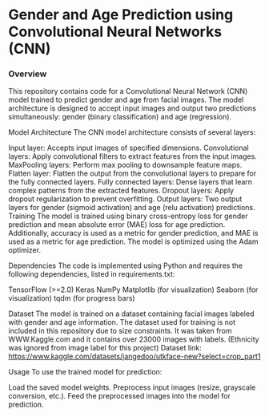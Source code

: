 <h1>Gender and Age Prediction using Convolutional Neural Networks (CNN)</h1>

<h3>Overview</h3>
This repository contains code for a Convolutional Neural Network (CNN) model trained to predict gender and age from facial images. The model architecture is designed to accept input images and output two predictions simultaneously: gender (binary classification) and age (regression).

Model Architecture
The CNN model architecture consists of several layers:

Input layer: Accepts input images of specified dimensions.
Convolutional layers: Apply convolutional filters to extract features from the input images.
MaxPooling layers: Perform max pooling to downsample feature maps.
Flatten layer: Flatten the output from the convolutional layers to prepare for the fully connected layers.
Fully connected layers: Dense layers that learn complex patterns from the extracted features.
Dropout layers: Apply dropout regularization to prevent overfitting.
Output layers: Two output layers for gender (sigmoid activation) and age (relu activation) predictions.
Training
The model is trained using binary cross-entropy loss for gender prediction and mean absolute error (MAE) loss for age prediction. Additionally, accuracy is used as a metric for gender prediction, and MAE is used as a metric for age prediction. The model is optimized using the Adam optimizer.

Dependencies
The code is implemented using Python and requires the following dependencies, listed in requirements.txt:

TensorFlow (>=2.0)
Keras
NumPy
Matplotlib (for visualization)
Seaborn (for visualization)
tqdm (for progress bars)

Dataset
The model is trained on a dataset containing facial images labeled with gender and age information. The dataset used for training is not included in this repository due to size constraints. It was taken from WWW.Kaggle.com and it contains over 23000 images with labels. (Ethnicity was ignored from image label for this project)
Dataset link: https://www.kaggle.com/datasets/jangedoo/utkface-new?select=crop_part1

Usage
To use the trained model for prediction:

Load the saved model weights.
Preprocess input images (resize, grayscale conversion, etc.).
Feed the preprocessed images into the model for prediction.

